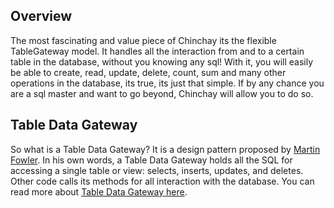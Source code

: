 ## Overview



The most fascinating and value piece of Chinchay its the flexible TableGateway model. It handles all the interaction from and to a certain table in the database, without you knowing any sql! With it, you will easily be able to create, read, update, delete, count, sum and many other operations in the database, its true, its just that simple. If by any chance you are a sql master and want to go beyond, Chinchay will allow you to do so.


## Table Data Gateway

So what is a Table Data Gateway? It is a design pattern proposed by [Martin Fowler](https://www.martinfowler.com/). In his own words, a Table Data Gateway holds all the SQL for accessing a single table or view: selects, inserts, updates, and deletes. Other code calls its methods for all interaction with the database. You can read more about [Table Data Gateway here](https://www.martinfowler.com/eaaCatalog/tableDataGateway.html).
